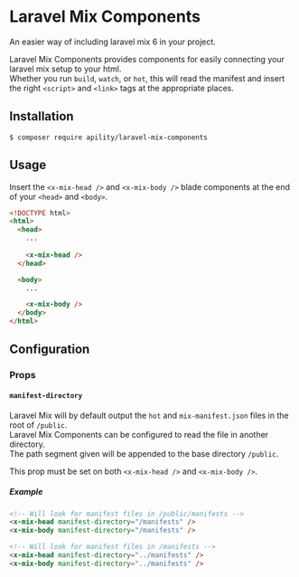 # Laravel Mix Components
An easier way of including laravel mix 6 in your project.

Laravel Mix Components provides components for easily connecting your laravel mix setup to your html.  
Whether you run `build`, `watch`, or `hot`, this will read the manifest and insert the right `<script>` and `<link>`
tags at the appropriate places. 

## Installation
`$ composer require apility/laravel-mix-components`

## Usage
Insert the `<x-mix-head />` and `<x-mix-body />` blade components at the end of your `<head>` and `<body>`. 
```html
<!DOCTYPE html>
<html>
  <head>
    ...
    
    <x-mix-head />
  </head>

  <body>
    ...

    <x-mix-body />
  </body>
</html>
```

## Configuration

### Props
#### `manifest-directory`
Laravel Mix will by default output the `hot` and `mix-manifest.json` files in the root of `/public`.  
Laravel Mix Components can be configured to read the file in another directory.  
The path segment given will be appended to the base directory `/public`.

This prop must be set on both `<x-mix-head />` and `<x-mix-body />`.
##### Example
```html
<!-- Will look for manifest files in /public/manifests -->
<x-mix-head manifest-directory="/manifests" />
<x-mix-body manifest-directory="/manifests" />

<!-- Will look for manifest files in /manifests -->
<x-mix-head manifest-directory="../manifests" />
<x-mix-body manifest-directory="../manifests" />
```

